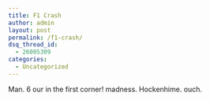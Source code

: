 ```yaml
---
title: F1 Crash
author: admin
layout: post
permalink: /f1-crash/
dsq_thread_id:
  - 26005309
categories:
  - Uncategorized
---
```

Man. 6 our in the first corner! madness. Hockenhime. ouch.